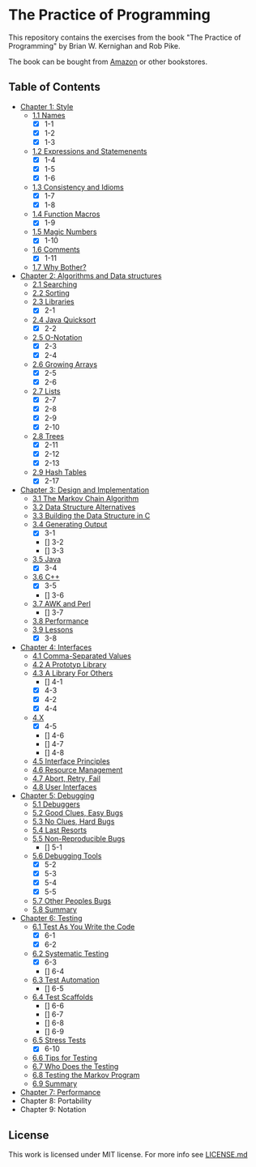 # The Practice of Programming

This repository contains the exercises from the book "The Practice of Programming" by Brian W. Kernighan and Rob Pike.

The book can be bought from [Amazon](https://www.amazon.de/-/en/Brian-W-Kernighan-ebook/dp/B00HU50A12/) or other bookstores.

## Table of Contents

- [Chapter 1: Style](chapter-1)
  - [1.1 Names](chapter-1/1.1-names/)
    - [x] 1-1
    - [x] 1-2
    - [x] 1-3
  - [1.2 Expressions and Statemenents](chapter-1/1.2-expressions-and-statements/)
    - [x] 1-4
    - [x] 1-5
    - [x] 1-6
  - [1.3 Consistency and Idioms](chapter-1/1.3-consistency-and-idioms/)
    - [x] 1-7
    - [x] 1-8
  - [1.4 Function Macros](chapter-1/1.4-function-macros/)
    - [x] 1-9
  - [1.5 Magic Numbers](chapter-1/1.5-magic-numbers/)
    - [x] 1-10
  - [1.6 Comments](chapter-1/1.6-comments/)
    - [x] 1-11
  - [1.7 Why Bother?](chapter-1/1.7-why-bother/)
- [Chapter 2: Algorithms and Data structures](chapter-2)
  - [2.1 Searching](chapter-2/2.1-searching)
  - [2.2 Sorting](chapter-2/2.2-sorting)
  - [2.3 Libraries](chapter-2/2.3-libraries)
    - [x] 2-1
  - [2.4 Java Quicksort](chapter-2/2.4-java-quicksort)
    - [x] 2-2
  - [2.5 O-Notation](chapter-2/2.5-o-notation)
    - [x] 2-3
    - [x] 2-4
  - [2.6 Growing Arrays](chapter-2/2.6-growing-arrays)
    - [x] 2-5
    - [x] 2-6
  - [2.7 Lists](chapter-2/2.7-lists)
    - [x] 2-7
    - [x] 2-8
    - [x] 2-9
    - [x] 2-10
  - [2.8 Trees](chapter-2/2.8-trees)
    - [x] 2-11
    - [x] 2-12
    - [x] 2-13
  - [2.9 Hash Tables](chapter-2/2.9-hash-tables)
    - [x] 2-17
- [Chapter 3: Design and Implementation](chapter-3)
  - [3.1 The Markov Chain Algorithm](chapter-3/3.1-the-markov-chain-algorithm)
  - [3.2 Data Structure Alternatives](chapter-3/3.2-data-structure-alternatives)
  - [3.3 Building the Data Structure in C](chapter-3/3.3-building-the-data-structure-in-c)
  - [3.4 Generating Output](chapter-3/3.4-generating-output)
    - [x] 3-1
    - [] 3-2
    - [] 3-3
  - [3.5 Java](chapter-3/3.5-java)
    - [x] 3-4
  - [3.6 C++](chapter-3/3.6-c++)
    - [x] 3-5
    - [] 3-6
  - [3.7 AWK and Perl](chapter-3/3.7-awk-and-perl)
    - [] 3-7
  - [3.8 Performance](chapter-3/3.8-performance)
  - [3.9 Lessons](chapter-3/3.9-lessons)
    - [x] 3-8
- [Chapter 4: Interfaces](chapter-4)
  - [4.1 Comma-Separated Values](chapter-4/4.1-comma-separated-values)
  - [4.2 A Prototyp Library](chapter-4/4.2-a-prototype-library)
  - [4.3 A Library For Others](chapter-4/4.3-a-library-for-others)
    - [] 4-1
    - [x] 4-3
    - [x] 4-2
    - [x] 4-4
  - [4.X](chapter-4/4.4-a-c++-implementation)
    - [x] 4-5
    - [] 4-6
    - [] 4-7
    - [] 4-8
  - [4.5 Interface Principles](chapter-4/4.5-interface-principles)
  - [4.6 Resource Management](chapter-4/4.6-resource-management)
  - [4.7 Abort, Retry, Fail](chapter-4/4.7-abort-retry-fail)
  - [4.8 User Interfaces](chapter-4/4.8-user-interfaces)
- [Chapter 5: Debugging](chapter-5)
  - [5.1 Debuggers](chapter-5/5.1-debuggers)
  - [5.2 Good Clues, Easy Bugs](chapter-5/5.2-good-clues-easy-bugs)
  - [5.3 No Clues, Hard Bugs](chapter-5/5.3-no-clues-hard-bugs)
  - [5.4 Last Resorts](chapter-5/5.4-last-resorts)
  - [5.5 Non-Reproducible Bugs](chapter-5/5.5-non-reproducible-bugs)
    - [] 5-1
  - [5.6 Debugging Tools](chapter-5/5.6-debugging-tools)
    - [x] 5-2
    - [x] 5-3
    - [x] 5-4
    - [x] 5-5
  - [5.7 Other Peoples Bugs](chapter-5/5.7-other-peoples-bugs)
  - [5.8 Summary](chapter-5/5.8-summary)
- [Chapter 6: Testing](chapter-6)
  - [6.1 Test As You Write the Code](chapter-6/6.1-test-as-you-write-the-code)
    - [x] 6-1
    - [x] 6-2
  - [6.2 Systematic Testing](chapter-6/6.2-systematic-testing)
    - [x] 6-3
    - [] 6-4
  - [6.3 Test Automation](chapter-6/6.3-test-automation)
    - [] 6-5
  - [6.4 Test Scaffolds](chapter-6/6.4-test-scaffolds)
    - [] 6-6
    - [] 6-7
    - [] 6-8
    - [] 6-9
  - [6.5 Stress Tests](chapter-6/6.5-stress-tests)
    - [x] 6-10
  - [6.6 Tips for Testing](chapter-6/6.6-tips-for-testing)
  - [6.7 Who Does the Testing](chapter-6/6.7-who-does-the-testing)
  - [6.8 Testing the Markov Program](chapter-6/6.8-testing-the-markov-program)
  - [6.9 Summary](chapter-6/6.9-summary)
- [Chapter 7: Performance](chapter-7)
- Chapter 8: Portability
- Chapter 9: Notation

## License

This work is licensed under MIT license. For more info see [LICENSE.md](LICENSE.md)
